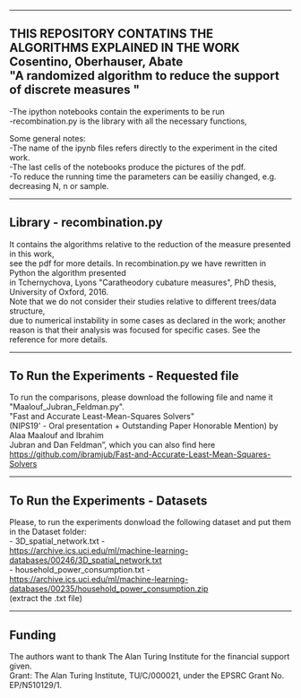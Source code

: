 ---------------------------------------------------
THIS REPOSITORY CONTATINS THE ALGORITHMS EXPLAINED IN THE WORK<br />
Cosentino, Oberhauser, Abate<br />
"A randomized algorithm to reduce the support of discrete measures "<br />
---------------------------------------------------

-The ipython notebooks contain the experiments to be run<br />
-recombination.py is the library with all the necessary functions,<br />

Some general notes:<br />
-The name of the ipynb files refers directly to the experiment in the cited work.<br />
-The last cells of the notebooks produce the pictures of the pdf.<br />
-To reduce the running time the parameters can be easiliy changed, e.g. decreasing N, n or sample.<br />

---------------------------------------------------
Library - recombination.py
---------------------------------------------------
It contains the algorithms relative to the reduction of the measure presented in this work,<br />
see the pdf for more details. In recombination.py we have rewritten in Python the algorithm presented<br />
in Tchernychova, Lyons "Caratheodory cubature measures", PhD thesis, University of Oxford, 2016.<br />
Note that we do not consider their studies relative to different trees/data structure,<br />
due to numerical instability in some cases as declared in the work; another<br />
reason is that their analysis was focused for specific cases. See the reference for more details.<br />

---------------------------------------------------
To Run the Experiments - Requested file
---------------------------------------------------
To run the comparisons, please download the following file and name it "Maalouf_Jubran_Feldman.py".<br />
"Fast and Accurate Least-Mean-Squares Solvers"<br />
(NIPS19' - Oral presentation + Outstanding Paper Honorable Mention) by Alaa Maalouf and Ibrahim<br />
Jubran and Dan Feldman”, which you can also find here<br />
https://github.com/ibramjub/Fast-and-Accurate-Least-Mean-Squares-Solvers<br />

---------------------------------------------------
To Run the Experiments - Datasets
---------------------------------------------------
Please, to run the experiments donwload the following dataset and put them in the Dataset folder:<br />
	- 3D_spatial_network.txt -<br />
      https://archive.ics.uci.edu/ml/machine-learning-databases/00246/3D_spatial_network.txt<br />
	- household_power_consumption.txt -<br />
      https://archive.ics.uci.edu/ml/machine-learning-databases/00235/household_power_consumption.zip<br />
      (extract the .txt file)<br />

---------------------------------------------------
Funding
---------------------------------------------------
The authors want to thank The Alan Turing Institute for the financial support given.<br />
Grant: The Alan Turing Institute, TU/C/000021, under the EPSRC Grant No. EP/N510129/1.<br />
